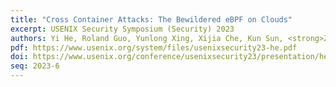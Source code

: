 ```yaml
---
title: "Cross Container Attacks: The Bewildered eBPF on Clouds"
excerpt: USENIX Security Symposium (Security) 2023
authors: Yi He, Roland Guo, Yunlong Xing, Xijia Che, Kun Sun, <strong>Zhuotao Liu</strong>, Ke Xu, Qi Li
pdf: https://www.usenix.org/system/files/usenixsecurity23-he.pdf
doi: https://www.usenix.org/conference/usenixsecurity23/presentation/he
seq: 2023-6
---
```

